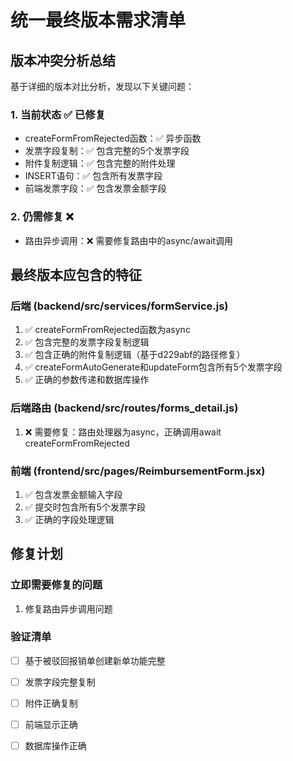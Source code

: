 # 统一最终版本需求清单

## 版本冲突分析总结

基于详细的版本对比分析，发现以下关键问题：

### 1. 当前状态 ✅ 已修复
- createFormFromRejected函数：✅ 异步函数
- 发票字段复制：✅ 包含完整的5个发票字段
- 附件复制逻辑：✅ 包含完整的附件处理
- INSERT语句：✅ 包含所有发票字段
- 前端发票字段：✅ 包含发票金额字段

### 2. 仍需修复 ❌
- 路由异步调用：❌ 需要修复路由中的async/await调用

## 最终版本应包含的特征

### 后端 (backend/src/services/formService.js)
1. ✅ createFormFromRejected函数为async
2. ✅ 包含完整的发票字段复制逻辑
3. ✅ 包含正确的附件复制逻辑（基于d229abf的路径修复）
4. ✅ createFormAutoGenerate和updateForm包含所有5个发票字段
5. ✅ 正确的参数传递和数据库操作

### 后端路由 (backend/src/routes/forms_detail.js)
1. ❌ 需要修复：路由处理器为async，正确调用await createFormFromRejected

### 前端 (frontend/src/pages/ReimbursementForm.jsx)
1. ✅ 包含发票金额输入字段
2. ✅ 提交时包含所有5个发票字段
3. ✅ 正确的字段处理逻辑

## 修复计划

### 立即需要修复的问题
1. 修复路由异步调用问题

### 验证清单
- [ ] 基于被驳回报销单创建新单功能完整
- [ ] 发票字段完整复制
- [ ] 附件正确复制
- [ ] 前端显示正确
- [ ] 数据库操作正确

